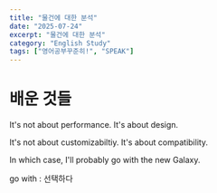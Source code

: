 ```yaml
---
title: "물건에 대한 분석"
date: "2025-07-24"
excerpt: "물건에 대한 분석"
category: "English Study"
tags: ["영어공부꾸준히!", "SPEAK"]
---
```


# 배운 것들
It's not about performance. It's about design.

It's not about customizabiltiy. It's about compatibility.

In which case, I'll probably go with the new Galaxy.

go with : 선택하다




# 
